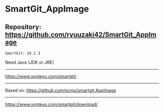 
# SmartGit_AppImage

## Repository: https://github.com/ryuuzaki42/SmartGit_AppImage
    SmartGit: 24.1.3

Need Java (JDK or JRE)

---
https://www.syntevo.com/smartgit/

---
Based on: https://github.com/ecmu/smartgit.AppImage

---
https://www.syntevo.com/smartgit/download/
